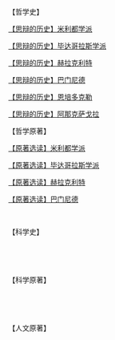 <p>【哲学史】</p><p><a href="https://zhuanlan.zhihu.com/p/31122250" class="internal">【思辩的历史】米利都学派</a></p><p><a href="https://zhuanlan.zhihu.com/p/31156293" class="internal">【思辩的历史】毕达哥拉斯学派</a></p><p><a href="https://zhuanlan.zhihu.com/p/31309123" class="internal">【思辩的历史】赫拉克利特</a></p><p><a href="https://zhuanlan.zhihu.com/p/31404948" class="internal">【思辩的历史】巴门尼德</a></p><p><a href="https://zhuanlan.zhihu.com/p/31461868" class="internal">【思辩的历史】恩培多克勒</a></p><p><a href="https://zhuanlan.zhihu.com/p/31609415" class="internal">【思辩的历史】阿那克萨戈拉</a></p><p>【哲学原著】</p><p><a href="https://zhuanlan.zhihu.com/p/31138691" class="internal">【原著选读】米利都学派</a></p><p><a href="https://zhuanlan.zhihu.com/p/31385314" class="internal">【原著选读】毕达哥拉斯学派</a></p><p><a href="https://zhuanlan.zhihu.com/p/31382858" class="internal">【原著选读】赫拉克利特</a></p><p><a href="https://zhuanlan.zhihu.com/p/31408170" class="internal">【原著选读】巴门尼德</a></p><p><br></p><p>【科学史】</p><p><br></p><p><br></p><p>【科学原著】</p><p><br></p><p><br></p><p>【人文原著】</p>